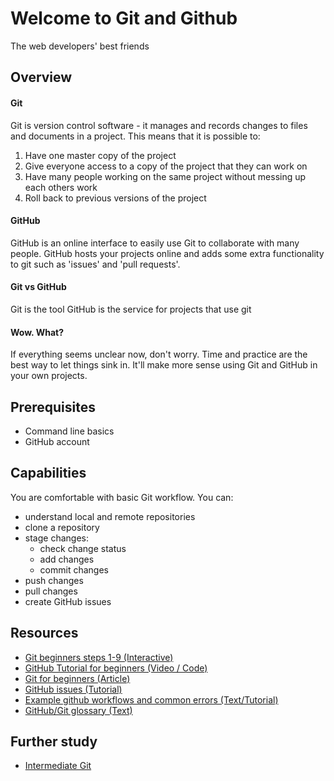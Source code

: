 # Welcome to Git and Github
The web developers' best friends
## Overview
#### Git
Git is version control software - it manages and records changes to files and documents in a project. 
This means that it is possible to:
  1. Have one master copy of the project
  2. Give everyone access to a copy of the project that they can work on
  3. Have many people working on the same project without messing up each others work
  4. Roll back to previous versions of the project

#### GitHub
GitHub is an online interface to easily use Git to collaborate with many people. GitHub hosts your projects online and adds some extra functionality to git such as 'issues' and 'pull requests'.

#### Git vs GitHub
Git is the tool
GitHub is the service for projects that use git

#### Wow. What?
If everything seems unclear now, don't worry. Time and practice are the best way to let things sink in. It'll make more sense using Git and GitHub in your own projects.

## Prerequisites
- Command line basics
- GitHub account

## Capabilities
You are comfortable with basic Git workflow. You can:  
  - understand local and remote repositories
  - clone a repository
  - stage changes:
    - check change status
    - add changes
    - commit changes
  - push changes
  - pull changes
  - create GitHub issues

## Resources
- [Git beginners steps 1-9 (Interactive)](/resources/git-basics-INTERACTIVE)
- [GitHub Tutorial for beginners (Video / Code)](/resources/github-basics-for-beginners-VIDEO)  
- [Git for beginners (Article)](/resources/git-basics-ARTICLE)
- [GitHub issues (Tutorial)](/resources/github-issues-TUTORIAL)
- [Example github workflows and common errors (Text/Tutorial)](/resources/github-phase-0-workflow-TUTORIAL)
- [GitHub/Git glossary (Text)](/resource/git-glossary-TEXT)

## Further study 
- [Intermediate Git](https://www.atlassian.com/git/tutorials/comparing-workflows)
